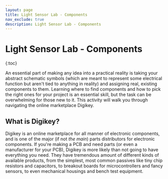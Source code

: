 ```yaml
---
layout: page
title: Light Sensor Lab - Components
nav_exclude: true
description: Light Sensor Lab - Components
---
```


# Light Sensor Lab - Components

{:toc}

An essential part of making any idea into a practical reality is taking your abstract schematic symbols (which are meant to represent some electrical function but aren't tied to anything in reality) and assigning real, existing components to them. Learning where to find components and how to pick the right ones for your project is an essential skill, but the task can be overwhelming for those new to it. This activity will walk you through navigating the online marketplace Digikey.

## What is Digikey?
Digikey is an online marketplace for all manner of electronic components, and is one of the major (if not *the main*) parts distributors for electronic components. If you're making a PCB and need parts (or even a manufacturer for your PCB), Digikey is more likely than not going to have everything you need. They have tremendous amount of different kinds of available products, from the simplest, most common passives like tiny chip resistors and capacitors, to breakout boards for microcontrollers and fancy sensors, to even mechanical housings and bench test equipment.